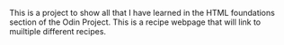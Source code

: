 This is a project to show all that I have learned in the HTML foundations section of the Odin Project.
This is a recipe webpage that will link to muiltiple different recipes.
